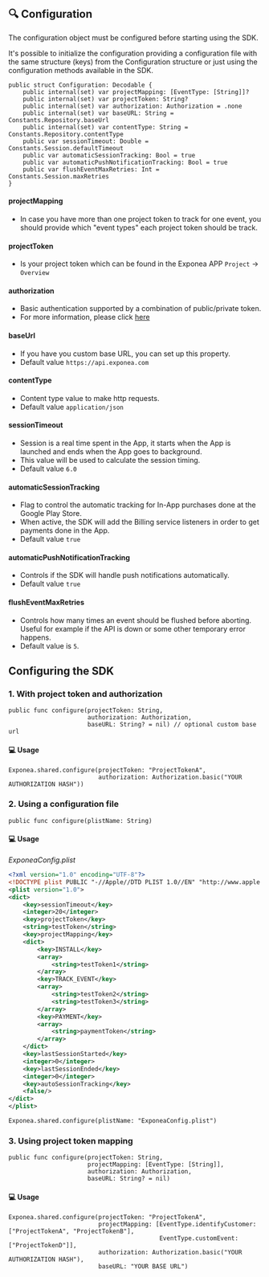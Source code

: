 ## 🔍 Configuration

The configuration object must be configured before starting using the SDK.

It's possible to initialize the configuration providing a configuration file with the same structure (keys) from the Configuration structure or just using the configuration methods available in the SDK.

```
public struct Configuration: Decodable {
    public internal(set) var projectMapping: [EventType: [String]]?
    public internal(set) var projectToken: String?
    public internal(set) var authorization: Authorization = .none
    public internal(set) var baseURL: String = Constants.Repository.baseUrl
    public internal(set) var contentType: String = Constants.Repository.contentType
    public var sessionTimeout: Double = Constants.Session.defaultTimeout
    public var automaticSessionTracking: Bool = true
    public var automaticPushNotificationTracking: Bool = true
    public var flushEventMaxRetries: Int = Constants.Session.maxRetries
}
```


#### projectMapping

* In case you have more than one project token to track for one event, you should provide which "event types" each project token should be track.

#### projectToken

* Is your project token which can be found in the Exponea APP ```Project``` -> ```Overview```

#### authorization

* Basic authentication supported by a combination of public/private token. 
* For more information, please click [here](https://developers.exponea.com/v2/reference#basic-authentication)

#### baseUrl

* If you have you custom base URL, you can set up this property.
* Default value `https://api.exponea.com`

#### contentType

* Content type value to make http requests. 
* Default value `application/json`

#### sessionTimeout

* Session is a real time spent in the App, it starts when the App is launched and ends when the App goes to background. 
* This value will be used to calculate the session timing.
* Default value `6.0`

#### automaticSessionTracking
 
* Flag to control the automatic tracking for In-App purchases done at the Google Play Store. 
* When active, the SDK will add the Billing service listeners in order to get payments done in the App.
* Default value `true`

#### automaticPushNotificationTracking

* Controls if the SDK will handle push notifications automatically.
* Default value `true`

#### flushEventMaxRetries

* Controls how many times an event should be flushed before aborting. Useful for example if the API is down or some other temporary error happens.
* Default value is `5`.


## Configuring the SDK

### 1. With project token and authorization

```
public func configure(projectToken: String, 
                      authorization: Authorization, 
                      baseURL: String? = nil) // optional custom base url
```

#### 💻 Usage

```
Exponea.shared.configure(projectToken: "ProjectTokenA",
                         authorization: Authorization.basic("YOUR AUTHORIZATION HASH"))
```

### 2. Using a configuration file

```
public func configure(plistName: String)
```

#### 💻 Usage

*ExponeaConfig.plist*

```xml
<?xml version="1.0" encoding="UTF-8"?>
<!DOCTYPE plist PUBLIC "-//Apple//DTD PLIST 1.0//EN" "http://www.apple.com/DTDs/PropertyList-1.0.dtd">
<plist version="1.0">
<dict>
	<key>sessionTimeout</key>
	<integer>20</integer>
	<key>projectToken</key>
	<string>testToken</string>
	<key>projectMapping</key>
	<dict>
		<key>INSTALL</key>
		<array>
			<string>testToken1</string>
		</array>
		<key>TRACK_EVENT</key>
		<array>
			<string>testToken2</string>
			<string>testToken3</string>
		</array>
		<key>PAYMENT</key>
		<array>
			<string>paymentToken</string>
		</array>
	</dict>
	<key>lastSessionStarted</key>
	<integer>0</integer>
	<key>lastSessionEnded</key>
	<integer>0</integer>
	<key>autoSessionTracking</key>
	<false/>
</dict>
</plist>
```

```
Exponea.shared.configure(plistName: "ExponeaConfig.plist")
```

### 3. Using project token mapping

```
public func configure(projectToken: String,
                      projectMapping: [EventType: [String]],
                      authorization: Authorization,
                      baseURL: String? = nil)
```

#### 💻 Usage

```
Exponea.shared.configure(projectToken: "ProjectTokenA",
                         projectMapping: [EventType.identifyCustomer: ["ProjectTokenA", "ProjectTokenB"],
                                          EventType.customEvent: ["ProjectTokenD"]],
                         authorization: Authorization.basic("YOUR AUTHORIZATION HASH"),
                         baseURL: "YOUR BASE URL")
```